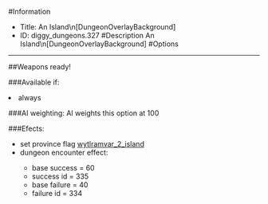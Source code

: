 #Information
 - Title: An Island\n[DungeonOverlayBackground]
 - ID: diggy_dungeons.327
#Description
An Island\n[DungeonOverlayBackground]
#Options

___
##Weapons ready!

###Available if:
<li>always</li>

###AI weighting:
AI weights this option at 100


###Efects:<ul><li>set province flag [wytlramvar_2_island](../flags/wytlramvar_2_island.md)</li><li>dungeon encounter effect:</li><ul><li>base success = 60</li><li>success id = 335</li><li>base failure = 40</li><li>failure id = 334</li></ul></ul>
